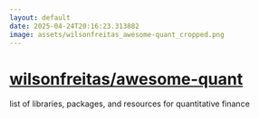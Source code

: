 ```yaml
---
layout: default
date: 2025-04-24T20:16:23.313882
image: assets/wilsonfreitas_awesome-quant_cropped.png
---
```


# [wilsonfreitas/awesome-quant](https://github.com/wilsonfreitas/awesome-quant)

list of libraries, packages, and resources for quantitative finance

